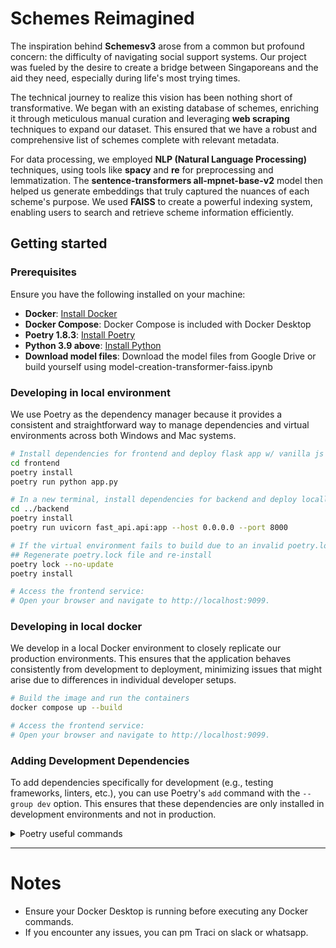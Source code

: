 # Schemes Reimagined

The inspiration behind **Schemesv3** arose from a common but profound concern: the difficulty of navigating social support systems. Our project was fueled by the desire to create a bridge between Singaporeans and the aid they need, especially during life's most trying times.

The technical journey to realize this vision has been nothing short of transformative. We began with an existing database of schemes, enriching it through meticulous manual curation and leveraging **web scraping** techniques to expand our dataset. This ensured that we have a robust and comprehensive list of schemes complete with relevant metadata.

For data processing, we employed **NLP (Natural Language Processing)** techniques, using tools like **spacy** and **re** for preprocessing and lemmatization. The **sentence-transformers all-mpnet-base-v2** model then helped us generate embeddings that truly captured the nuances of each scheme's purpose. We used **FAISS** to create a powerful indexing system, enabling users to search and retrieve scheme information efficiently.


## Getting started
### Prerequisites

Ensure you have the following installed on your machine:

- **Docker**: [Install Docker](https://docs.docker.com/get-docker/)
- **Docker Compose**: Docker Compose is included with Docker Desktop
- **Poetry 1.8.3**: [Install Poetry](https://python-poetry.org/docs/#installation)
- **Python 3.9 above**: [Install Python](https://www.python.org/downloads/)
- **Download model files**: Download the model files from Google Drive or build yourself using model-creation-transformer-faiss.ipynb 

### Developing in local environment

We use Poetry as the dependency manager because it provides a consistent and straightforward way to manage dependencies and virtual environments across both Windows and Mac systems.

```bash
# Install dependencies for frontend and deploy flask app w/ vanilla js
cd frontend
poetry install
poetry run python app.py

# In a new terminal, install dependencies for backend and deploy locally
cd ../backend
poetry install
poetry run uvicorn fast_api.api:app --host 0.0.0.0 --port 8000

# If the virtual environment fails to build due to an invalid poetry.lock file:
## Regenerate poetry.lock file and re-install
poetry lock --no-update
poetry install

# Access the frontend service:
# Open your browser and navigate to http://localhost:9099.
```

### Developing in local docker

We develop in a local Docker environment to closely replicate our production environments. This ensures that the application behaves consistently from development to deployment, minimizing issues that might arise due to differences in individual developer setups.

```bash
# Build the image and run the containers
docker compose up --build

# Access the frontend service:
# Open your browser and navigate to http://localhost:9099.
```

### Adding Development Dependencies

To add dependencies specifically for development (e.g., testing frameworks, linters, etc.), you can use Poetry's `add` command with the `--group dev` option. This ensures that these dependencies are only installed in development environments and not in production.

<details>
  <summary>Poetry useful commands</summary>

    ```bash
    # Activate the Poetry environment
    poetry shell

    # Install all dependencies (including development dependencies if needed)
    poetry install

    # Add a production dependency
    poetry add <dependency_name>
    # e.g. poetry add pandas
    # e.g. poetry add pandas@^2.2.2

    # Add a development dependency
    poetry add --group dev <dependency_name>

    # Remove a dependency
    poetry remove <dependency_name>

    # Regenerate the poetry.lock file without updating dependencies
    poetry lock --no-update

    # List all installed dependencies
    poetry show --all

    # List only production dependencies
    poetry show --only main

    # List only development dependencies
    poetry show --only dev

    # Check the status of dependencies (e.g., if they are outdated)
    poetry show --outdated

    # Run a script or command within the Poetry environment
    poetry run <command>
    # e.g. poetry run python app.py 

    # Check the project's environment and configuration
    poetry check
    ```
</details>

---

# Notes
- Ensure your Docker Desktop is running before executing any Docker commands.
- If you encounter any issues, you can pm Traci on slack or whatsapp.
